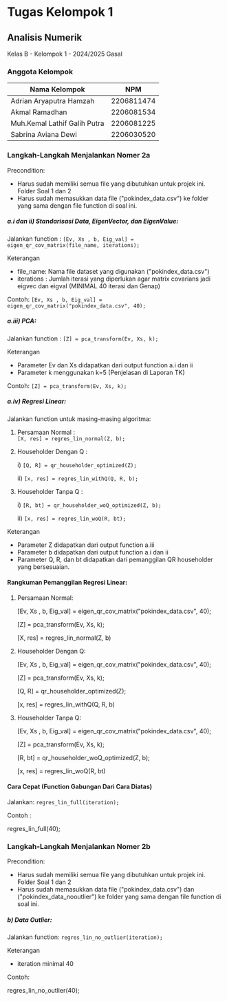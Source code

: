 # Tugas Kelompok 1
## Analisis Numerik
Kelas B - Kelompok 1 - 2024/2025 Gasal

### Anggota Kelompok
| Nama Kelompok | NPM |
| -- | -- |
| Adrian Aryaputra Hamzah | 2206811474 |
| Akmal Ramadhan | 2206081534 |
| Muh.Kemal Lathif Galih Putra | 2206081225 |
| Sabrina Aviana Dewi | 2206030520

### Langkah-Langkah Menjalankan Nomer 2a
Precondition: 
- Harus sudah memiliki semua file yang dibutuhkan untuk projek ini. Folder Soal 1 dan 2
- Harus sudah memasukkan data file ("pokindex_data.csv") ke folder yang sama dengan file function di soal ini.

##### a.i dan ii) Standarisasi Data, EigenVector, dan EigenValue:
Jalankan function : `[Ev, Xs , b, Eig_val] = eigen_qr_cov_matrix(file_name, iterations);`

Keterangan
- file_name: Nama file dataset yang digunakan ("pokindex_data.csv")
- iterations : Jumlah iterasi yang diperlukan agar matrix covarians jadi eigvec dan eigval (MINIMAL 40 iterasi dan Genap)

Contoh:
`[Ev, Xs , b, Eig_val] = eigen_qr_cov_matrix("pokindex_data.csv", 40);`

##### a.iii) PCA:
Jalankan function : `[Z] = pca_transform(Ev, Xs, k);`

Keterangan
- Parameter Ev dan Xs didapatkan dari output function a.i dan ii
- Parameter k menggunakan k=5 (Penjelasan di Laporan TK)

Contoh:
`[Z] = pca_transform(Ev, Xs, k);`

##### a.iv) Regresi Linear:
Jalankan function untuk masing-masing algoritma:
1. Persamaan Normal     :  
    `[X, res] = regres_lin_normal(Z, b);`
2. Householder Dengan Q : 
    
    i) `[Q, R] = qr_householder_optimized(Z);`
    
    ii) `[x, res] = regres_lin_withQ(Q, R, b);`
3. Householder Tanpa Q  : 
    
    i) `[R, bt] = qr_householder_woQ_optimized(Z, b);`
    
    ii) `[x, res] = regres_lin_woQ(R, bt);`

Keterangan
- Parameter Z didapatkan dari output function a.iii
- Parameter b didapatkan dari output function a.i dan ii
- Parameter Q, R, dan bt didapatkan dari pemanggilan QR householder yang bersesuaian.

#### Rangkuman Pemanggilan Regresi Linear:
1. Persamaan Normal: 

    [Ev, Xs , b, Eig_val] = eigen_qr_cov_matrix("pokindex_data.csv", 40);

    [Z] = pca_transform(Ev, Xs, k);

    [X, res] = regres_lin_normal(Z, b)

2. Householder Dengan Q:

    [Ev, Xs , b, Eig_val] = eigen_qr_cov_matrix("pokindex_data.csv", 40);

    [Z] = pca_transform(Ev, Xs, k);

    [Q, R] = qr_householder_optimized(Z);

    [x, res] = regres_lin_withQ(Q, R, b)

3. Householder Tanpa Q:
    
    [Ev, Xs , b, Eig_val] = eigen_qr_cov_matrix("pokindex_data.csv", 40);
    
    [Z] = pca_transform(Ev, Xs, k);
    
    [R, bt] = qr_householder_woQ_optimized(Z, b);
    
    [x, res] = regres_lin_woQ(R, bt)

#### Cara Cepat (Function Gabungan Dari Cara Diatas)
Jalankan: `regres_lin_full(iteration);`

Contoh : 

regres_lin_full(40);

### Langkah-Langkah Menjalankan Nomer 2b

Precondition: 
- Harus sudah memiliki semua file yang dibutuhkan untuk projek ini. Folder Soal 1 dan 2
- Harus sudah memasukkan data file ("pokindex_data.csv") dan ("pokindex_data_nooutlier") ke folder yang sama dengan file function di soal ini.


##### b) Data Outlier:
Jalankan function: `regres_lin_no_outlier(iteration);`

Keterangan
- iteration minimal 40

Contoh: 

regres_lin_no_outlier(40);
